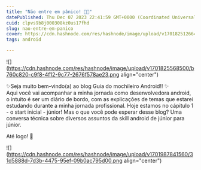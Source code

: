 ```yaml
---
title: "Não entre em pânico! 😶‍🌫️"
datePublished: Thu Dec 07 2023 22:41:59 GMT+0000 (Coordinated Universal Time)
cuid: clpvs9b8j000308kz0us17fhd
slug: nao-entre-em-panico
cover: https://cdn.hashnode.com/res/hashnode/image/upload/v1701825126640/012d0def-3dd8-464b-8e49-3407cf69285c.jpeg
tags: android

---
```


![](https://cdn.hashnode.com/res/hashnode/image/upload/v1701825568500/b760c820-c9f8-4f12-9c77-2676f578ae23.png align="center")

✨Seja muito bem-vindo(a) ao blog Guia do mochileiro Android!! ✨  
Aqui você vai acompanhar a minha jornada como desenvolvedora android, o intuito é ser um diário de bordo, com as explicações de temas que estarei estudando durante a minha jornada profissional. Hoje estamos no cápitulo 1 - o start inicial - júnior! Mas o que você pode esperar desse blog? Uma conversa técnica sobre diversos assuntos da skill android de júnior para júnior.  
  
Até logo! 🙂

![](https://cdn.hashnode.com/res/hashnode/image/upload/v1701987841560/31d5888d-7d3b-4475-95ef-09b0ac795d00.png align="center")